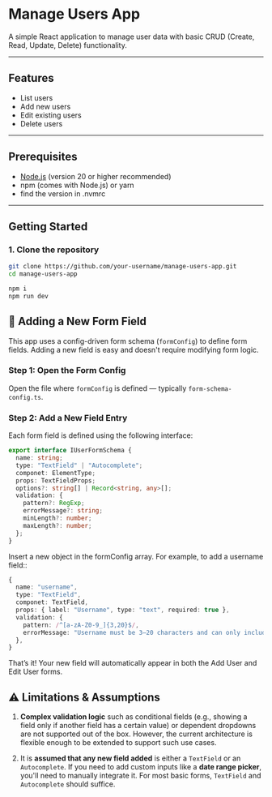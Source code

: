 # Manage Users App

A simple React application to manage user data with basic CRUD (Create, Read, Update, Delete) functionality.

---

## Features

- List users
- Add new users
- Edit existing users
- Delete users

---

## Prerequisites

- [Node.js](https://nodejs.org/) (version 20 or higher recommended)
- npm (comes with Node.js) or yarn
- find the version in .nvmrc

---

## Getting Started

### 1. Clone the repository

```bash
git clone https://github.com/your-username/manage-users-app.git
cd manage-users-app

npm i
npm run dev
```

## 🧩 Adding a New Form Field

This app uses a config-driven form schema (`formConfig`) to define form fields. Adding a new field is easy and doesn't require modifying form logic.

### Step 1: Open the Form Config

Open the file where `formConfig` is defined — typically `form-schema-config.ts`.

### Step 2: Add a New Field Entry

Each form field is defined using the following interface:

```ts
export interface IUserFormSchema {
  name: string;
  type: "TextField" | "Autocomplete";
  componet: ElementType;
  props: TextFieldProps;
  options?: string[] | Record<string, any>[];
  validation: {
    pattern?: RegExp;
    errorMessage?: string;
    minLength?: number;
    maxLength?: number;
  };
}
```

Insert a new object in the formConfig array. For example, to add a username field::

```ts
{
  name: "username",
  type: "TextField",
  componet: TextField,
  props: { label: "Username", type: "text", required: true },
  validation: {
    pattern: /^[a-zA-Z0-9_]{3,20}$/,
    errorMessage: "Username must be 3–20 characters and can only include letters, numbers, and underscores",
  },
}
```

That’s it! Your new field will automatically appear in both the Add User and Edit User forms.

## ⚠️ Limitations & Assumptions

1. **Complex validation logic** such as conditional fields (e.g., showing a field only if another field has a certain value) or dependent dropdowns are not supported out of the box. However, the current architecture is flexible enough to be extended to support such use cases.

2. It is **assumed that any new field added** is either a `TextField` or an `Autocomplete`. If you need to add custom inputs like a **date range picker**, you'll need to manually integrate it. For most basic forms, `TextField` and `Autocomplete` should suffice.
